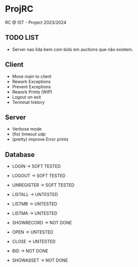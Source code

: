 # ProjRC

RC @ IST - Project 2023/2024

## TODO LIST

- Server nao lida bem com bids em auctions que não existem.

## Client

- Move main to client
- Rework Exceptions
- Prevent Exceptions
- Rework Prints (WIP)
- Logout on exit
- Terminal history

## Server

- Verbose mode
- (fix) timeout udp
- (pretty) improve Error prints

## Database

- LOGIN -> SOFT TESTED
- LOGOUT -> SOFT TESTED
- UNREGISTER -> SOFT TESTED
- LISTALL -> UNTESTED
- LISTMB -> UNTESTED
- LISTMA -> UNTESTED
- SHOWRECORD -> NOT DONE

- OPEN -> UNTESTED
- CLOSE -> UNTESTED
- BID -> NOT DONE
- SHOWASSET -> NOT DONE
